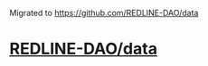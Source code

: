 Migrated to https://github.com/REDLINE-DAO/data

# [REDLINE-DAO/data](https://github.com/REDLINE-DAO/data)
